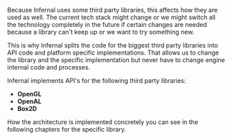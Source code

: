 Because Infernal uses some third party libraries, this affects how they are used as well. The current tech stack might change or we might switch all the technology completely in the future if certain changes are needed because a library can't keep up or we want to try something new.

This is why Infernal splits the code for the biggest third party libraries into API code and platform specific implementations. That allows us to change the library and the specific implementation but never have to change engine internal code and processes.

Infernal implements API's for the following third party libraries:
- **OpenGL**
- **OpenAL**
- **Box2D**

How the architecture is implemented concretely you can see in the following chapters for the specific library.